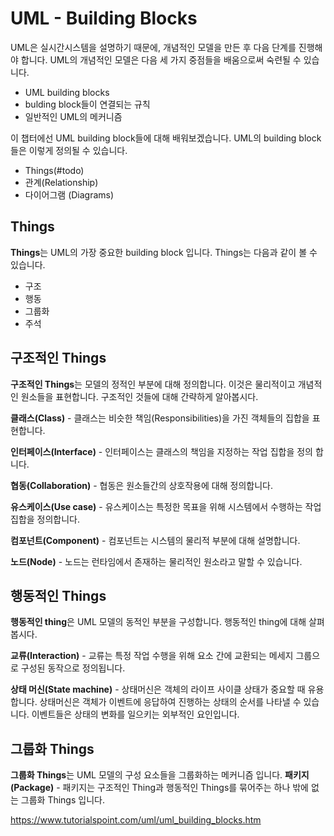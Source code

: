 # UML - Building Blocks
UML은 실시간시스템을 설명하기 때문에, 개념적인 모델을 만든 후 다음 단계를 진행해야 합니다. UML의 개념적인 모델은 다음 세 가지 중점들을 배움으로써 숙련될 수 있습니다.
- UML building blocks
- bulding block들이 연결되는 규칙
- 일반적인 UML의 메커니즘

이 챕터에선 UML building block들에 대해 배워보겠습니다.
UML의 building block들은 이렇게 정의될 수 있습니다.
- Things(#todo)
- 관계(Relationship)
- 다이어그램 (Diagrams)

## Things
**Things**는 UML의 가장 중요한 building block 입니다. Things는 다음과 같이 볼 수 있습니다.
- 구조
- 행동
- 그룹화
- 주석

## 구조적인 Things
**구조적인 Things**는 모델의 정적인 부분에 대해 정의합니다. 이것은 물리적이고 개념적인 원소들을 표현합니다. 구조적인 것들에 대해 간략하게 알아봅시다.

**클래스(Class)** - 클래스는 비슷한 책임(Responsibilities)을 가진 객체들의 집합을 표현합니다.

**인터페이스(Interface)** - 인터페이스는 클래스의 책임을 지정하는 작업 집합을 정의 합니다.

**협동(Collaboration)** - 협동은 원소들간의 상호작용에 대해 정의합니다.

**유스케이스(Use case)** - 유스케이스는 특정한 목표을 위해 시스템에서 수행하는 작업 집합을 정의합니다.

**컴포넌트(Component)** - 컴포넌트는 시스템의 물리적 부분에 대해 설명합니다.

**노드(Node)** - 노드는 런타임에서 존재하는 물리적인 원소라고 말할 수 있습니다.

## 행동적인 Things
**행동적인 thing**은 UML 모델의 동적인 부분을 구성합니다. 행동적인 thing에 대해 살펴봅시다.

**교류(Interaction)** - 교류는 특정 작업 수행을 위해 요소 간에 교환되는 메세지 그룹으로 구성된 동작으로 정의됩니다.

**상태 머신(State machine)** - 상태머신은 객체의 라이프 사이클 상태가 중요할 때 유용합니다. 상태머신은 객체가 이벤트에 응답하여 진행하는 상태의 순서를 나타낼 수 있습니다. 이벤트들은 상태의 변화를 일으키는 외부적인 요인입니다.

## 그룹화 Things
**그룹화 Things**는 UML 모델의 구성 요소들을 그룹화하는 메커니즘 입니다.
**패키지(Package)** - 패키지는 구조적인 Thing과 행동적인 Things를 묶어주는 하나 밖에 없는 그룹화 Things 입니다.

https://www.tutorialspoint.com/uml/uml_building_blocks.htm
